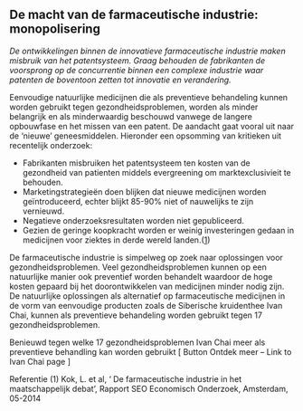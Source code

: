 ## De macht van de farmaceutische industrie: monopolisering

_De ontwikkelingen binnen de innovatieve farmaceutische industrie maken misbruik van het patentsysteem. Graag behouden de fabrikanten de voorsprong op de concurrentie binnen een complexe industrie waar patenten de boventoon zetten tot innovatie en verandering._

Eenvoudige natuurlijke medicijnen die als preventieve behandeling kunnen worden gebruikt tegen gezondheidsproblemen, worden als minder belangrijk en als minderwaardig beschouwd vanwege de langere opbouwfase en het missen van een patent. De aandacht gaat vooral uit naar de ‘nieuwe’ geneesmiddelen. Hieronder een opsomming van kritieken uit recentelijk onderzoek:
* Fabrikanten misbruiken het patentsysteem ten kosten van de gezondheid van patienten middels evergreening om marktexclusivieit te behouden.
* Marketingstrategieën doen blijken dat nieuwe medicijnen worden geïntroduceerd, echter blijkt 85-90%  niet of nauwelijks te zijn vernieuwd. 
* Negatieve onderzoeksresultaten worden niet gepubliceerd.
* Gezien de geringe koopkracht worden er weinig investeringen gedaan in medicijnen voor ziektes in derde wereld landen.([1](http://www.seo.nl/uploads/media/2014-22_De_farmaceutische_industrie_in_het_maatschappelijk_debat_01.pdf))

De farmaceutische industrie is simpelweg op zoek naar oplossingen voor gezondheidsproblemen. Veel gezondheidsproblemen kunnen op een natuurlijke manier ook preventief worden behandelt waardoor de hoge kosten gepaard bij het doorontwikkelen van medicijnen minder nodig zijn. De natuurlijke oplossingen als alternatief op farmaceutische medicijnen in de vorm van eenvoudige producten zoals de Siberische kruidenthee Ivan Chai, kunnen als preventieve behandeling worden gebruikt tegen 17 gezondheidsproblemen. 

Benieuwd tegen welke 17 gezondheidsproblemen Ivan Chai meer als preventieve behandling kan worden gebruikt
[ Button Ontdek meer – Link to Ivan Chai page ]

Referentie
(1)	Kok, L. et al, ‘ De farmaceutische industrie in het maatschappelijk debat’, Rapport SEO Economisch Onderzoek,  Amsterdam, 05-2014

